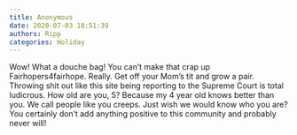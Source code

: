 ```yaml
---
title: Anonymous
date: 2020-07-03 18:51:39
authors: Ripp
categories: Holiday
---
```


 Wow! What a douche bag!  You can’t make that crap up Fairhopers4fairhope.  Really. Get off your Mom’s tit and grow a pair. Throwing shit out like this site being reporting to the Supreme Court is total ludicrous.  How old are you, 5?  Because my 4 year old knows better than you. We call people like you creeps. Just wish we would know who you are?  You certainly don’t add anything positive to this community and probably never will!